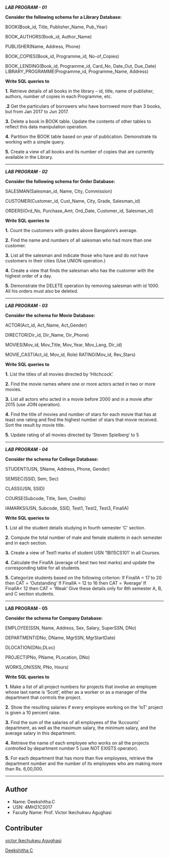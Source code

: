  ***LAB PROGRAM - 01***

**Consider the following schema for a Library Database:** 

BOOK(Book_id, Title, Publisher_Name, Pub_Year)

BOOK_AUTHORS(Book_id, Author_Name)

PUBLISHER(Name, Address, Phone)

BOOK_COPIES(Book_id, Programme_id, No-of_Copies)

BOOK_LENDING(Book_id, Programme_id, Card_No, Date_Out, Due_Date) LIBRARY_PROGRAMME(Programme_id, Programme_Name, Address) 

**Write SQL queries to**

**1.** Retrieve details of all books in the library – id, title, name of publisher, authors, number of copies in each Programme, etc.

**.2** Get the particulars of borrowers who have borrowed more than 3 books, but from Jan 2017 to Jun 2017.

**3.** Delete a book in BOOK table. Update the contents of other tables to reflect this data manipulation operation.

**4.** Partition the BOOK table based on year of publication. Demonstrate its working with a simple query.

**5.** Create a view of all books and its number of copies that are currently available in the Library.

*****************************************************************************************************************************************************************


***__LAB PROGRAM - 02__***

**Consider the following schema for Order Database:**

SALESMAN(Salesman_id, Name, City, Commission)

CUSTOMER(Customer_id, Cust_Name, City, Grade, Salesman_id) 

ORDERS(Ord_No, Purchase_Amt, Ord_Date, Customer_id, Salesman_id) 

**Write SQL queries to**

**1.** Count the customers with grades above Bangalore’s average.

**2.** Find the name and numbers of all salesman who had more than one customer.

**3.** List all the salesman and indicate those who have and do not have customers in their cities (Use UNION operation.)

**4.** Create a view that finds the salesman who has the customer with the highest order of a day.

**5.** Demonstrate the DELETE operation by removing salesman with id 1000. All his orders must also be deleted.

  *****************************************************************************************************************************************************************                                    


***__LAB PROGRAM - 03__***

**Consider the schema for Movie Database:** 

ACTOR(Act_id, Act_Name, Act_Gender)

DIRECTOR(Dir_id, Dir_Name, Dir_Phone) 

MOVIES(Mov_id, Mov_Title, Mov_Year, Mov_Lang, Dir_id)

MOVIE_CAST(Act_id, Mov_id, Role) RATING(Mov_id, Rev_Stars) 

**Write SQL queries to**

**1.** List the titles of all movies directed by ‘Hitchcock’.

**2.** Find the movie names where one or more actors acted in two or more movies.

**3.** List all actors who acted in a movie before 2000 and in a movie after 2015 (use JOIN operation).

**4.** Find the title of movies and number of stars for each movie that has at least one rating and find the highest number of stars that movie received. Sort the result by movie title.

**5.** Update rating of all movies directed by ‘Steven Spielberg’ to 5

  ***************************************************************************************************************************************************************                               


***__LAB PROGRAM - 04__***

**Consider the schema for College Database:**

STUDENT(USN, SName, Address, Phone, Gender)

SEMSEC(SSID, Sem, Sec)

CLASS(USN, SSID)

COURSE(Subcode, Title, Sem, Credits)

IAMARKS(USN, Subcode, SSID, Test1, Test2, Test3, FinalIA)

**Write SQL queries to**

**1.** List all the student details studying in fourth semester ‘C’ section.

**2.** Compute the total number of male and female students in each semester and in each section.

**3.** Create a view of Test1 marks of student USN ‘1BI15CS101’ in all Courses.
   
**4.** Calculate the FinalIA (average of best two test marks) and update the corresponding table for all students.
   
**5.** Categorize students based on the following criterion:
If FinalIA = 17 to 20 then CAT = ‘Outstanding’
If FinalIA = 12 to 16 then CAT = ‘Average’
If FinalIA< 12 then CAT = ‘Weak’
Give these details only for 8th semester A, B, and C section students.

****************************************************************************************************************************************************************


__LAB PROGRAM - 05__

**Consider the schema for Company Database:**

EMPLOYEE(SSN, Name, Address, Sex, Salary, SuperSSN, DNo)

DEPARTMENT(DNo, DName, MgrSSN, MgrStartDate)

DLOCATION(DNo,DLoc)

PROJECT(PNo, PName, PLocation, DNo)

WORKS_ON(SSN, PNo, Hours)

**Write SQL queries to**

**1.** Make a list of all project numbers for projects that involve an employee whose last name is ‘Scott’, either as a worker or as a manager of the department that controls the project.

**2.** Show the resulting salaries if every employee working on the ‘IoT’ project is given a 10 percent raise.

**3.** Find the sum of the salaries of all employees of the ‘Accounts’ department, as well as the maximum salary, the minimum salary, and the average salary in this department.

**4.** Retrieve the name of each employee who works on all the projects controlled by department number 5  (use NOT EXISTS operator).

**5.** For each department that has more than five employees, retrieve the department number and the number of its employees who are making more than Rs. 6,00,000.

****************************************************************************************************************************************************************
## Author

- Name: Deekshitha.C
- USN: 4MH21CS017
- Faculty Name: Prof. Victor Ikechukwu Agughasi


 ## Contributer
  [victor Ikechukwu Agughasi](https://github.com/Victor-Ikechukwu )
  
  [Deekshitha C](https://github.com/deekshithagowda07)
  

